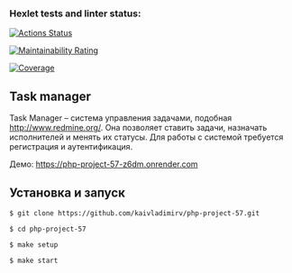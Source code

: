 ### Hexlet tests and linter status:
[![Actions Status](https://github.com/fzxcvbn/php-project-57/actions/workflows/hexlet-check.yml/badge.svg)](https://github.com/fzxcvbn/php-project-57/actions)

[![Maintainability Rating](https://sonarcloud.io/api/project_badges/measure?project=fzxcvbn_php-project-57&metric=sqale_rating)](https://sonarcloud.io/summary/new_code?id=fzxcvbn_php-project-57)

[![Coverage](https://sonarcloud.io/api/project_badges/measure?project=fzxcvbn_php-project-57&metric=coverage)](https://sonarcloud.io/summary/new_code?id=fzxcvbn_php-project-57)

## Task manager
Task Manager – система управления задачами, подобная http://www.redmine.org/. Она позволяет ставить задачи, назначать исполнителей и менять их статусы. Для работы с системой требуется регистрация и аутентификация.

Демо: https://php-project-57-z6dm.onrender.com

## Установка и запуск
```
$ git clone https://github.com/kaivladimirv/php-project-57.git

$ cd php-project-57

$ make setup

$ make start
```